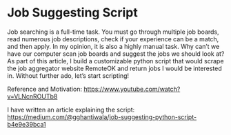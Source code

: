 # Job Suggesting Script

Job searching is a full-time task. You must go through multiple job boards, read numerous job descriptions, check if your experience can be a match, and then apply. In my opinion, it is also a highly manual task. Why can’t we have our computer scan job boards and suggest the jobs we should look at? As part of this article, I build a customizable python script that would scrape the job aggregator website RemoteOK and return jobs I would be interested in. Without further ado, let’s start scripting!

Reference and Motivation: https://www.youtube.com/watch?v=VLNcnROUTb8

I have written an article explaining the script: https://medium.com/@gghantiwala/job-suggesting-python-script-b4e9e39bca1


